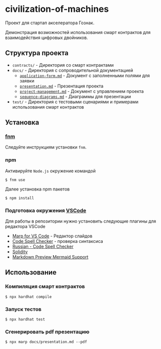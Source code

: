 # civilization-of-machines

Проект для стартап акселератора Гознак.

Демонстрация возможностей использования смарт контрактов для взаимодействия цифровых двойников.

## Структура проекта

- `contracts/` - Директория со смарт контрактами
- `docs/` - Директория с сопроводительной документацией
  - [`application-form.md`](./docs/application-form.md) - Документ с заполненными полями для заявки
  - [`presentation.md`](./docs/presentation.md) - Презентация проекта
  - [`project-management.md`](./docs/project-management.md) - Документ с управлением проекта
  - [`sequence-diagrams.md`](./docs/sequence-diagrams.md) - Диаграммы для презентации
- `test/` - Директория с тестовыми сценариями и примерами использования смарт контрактов

## Установка

### [fnm](https://github.com/Schniz/fnm)

Следуйте инструкциям установки `fnm`.

### npm

Активируйте `Node.js` окружение командой

```console
$ fnm use
```

Далее установка npm пакетов

```console
$ npm install
```

### Подготовка окружения [VSCode](https://code.visualstudio.com/)

Для работы в репозитории нужно установить следующие плагины для редактора VSCode

- [Marp for VS Code](https://marketplace.visualstudio.com/items?itemName=marp-team.marp-vscode) - Редактор слайдов
- [Code Spell Checker](https://marketplace.visualstudio.com/items?itemName=streetsidesoftware.code-spell-checker) - проверка синтаксиса
- [Russian - Code Spell Checker](https://marketplace.visualstudio.com/items?itemName=streetsidesoftware.code-spell-checker-russian)
- [Solidity](https://marketplace.visualstudio.com/items?itemName=NomicFoundation.hardhat-solidity)
- [Markdown Preview Mermaid Support](https://marketplace.visualstudio.com/items?itemName=bierner.markdown-mermaid)

## Использование

### Компиляция смарт контрактов

```console
$ npx hardhat compile
```

### Запуск тестов

```console
$ npx hardhat test
```

### Сгенерировать pdf презентацию

```console
$ npx marp docs/presentation.md --pdf
```
